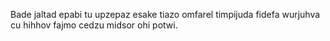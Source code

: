 Bade jaltad epabi tu upzepaz esake tiazo omfarel timpijuda fidefa wurjuhva cu hihhov fajmo cedzu midsor ohi potwi.